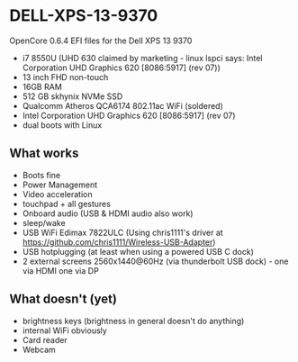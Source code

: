 # DELL-XPS-13-9370

OpenCore 0.6.4 EFI files for the Dell XPS 13 9370

* i7 8550U (UHD 630 claimed by marketing - linux lspci says: Intel Corporation UHD Graphics 620 [8086:5917] (rev 07))
* 13 inch FHD non-touch
* 16GB RAM
* 512 GB skhynix NVMe SSD
* Qualcomm Atheros QCA6174 802.11ac WiFi (soldered)
* Intel Corporation UHD Graphics 620 [8086:5917] (rev 07)
* dual boots with Linux

## What works
* Boots fine
* Power Management
* Video acceleration
* touchpad + all gestures
* Onboard audio (USB & HDMI audio also work)
* sleep/wake
* USB WiFi Edimax 7822ULC (Using chris1111's driver at https://github.com/chris1111/Wireless-USB-Adapter)
* USB hotplugging (at least when using a powered USB C dock)
* 2 external screens 2560x1440@60Hz (via thunderbolt USB dock) - one via HDMI one via DP

## What doesn't (yet)
* brightness keys (brightness in general doesn't do anything)
* internal WiFi obviously
* Card reader
* Webcam
